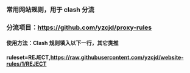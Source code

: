 ### 常用网站规则，用于 clash 分流

### 分流项目：https://github.com/yzcjd/proxy-rules


#### 使用方法：Clash 规则填入以下一行，其它类推
#### ruleset=REJECT,https://raw.githubusercontent.com/yzcjd/website-rules/1/REJECT
